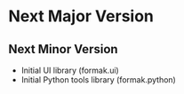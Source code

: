 # Next Major Version
## Next Minor Version

- Initial UI library (formak.ui)
- Initial Python tools library (formak.python)
